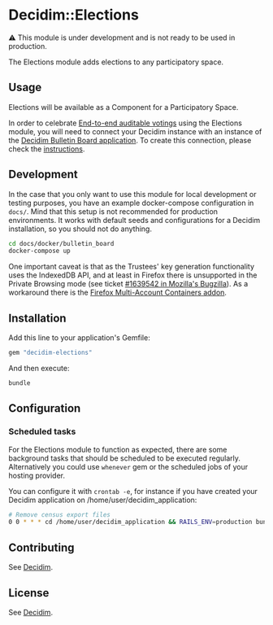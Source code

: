 # Decidim::Elections

:warning: This module is under development and is not ready to be used in production.

The Elections module adds elections to any participatory space.

## Usage

Elections will be available as a Component for a Participatory Space.

In order to celebrate [End-to-end auditable votings](https://en.wikipedia.org/wiki/End-to-end_auditable_voting_systems) using the Elections module, you will need to connect your Decidim instance with an instance of the [Decidim Bulletin Board application](https://github.com/decidim/decidim-bulletin-board/). To create this connection, please check the [instructions](https://docs.decidim.org/en/services/elections_bulletin_board/).

## Development

In the case that you only want to use this module for local development or testing purposes, you have an example docker-compose configuration in `docs/`. Mind that this setup is not recommended for production environments. It works with default seeds and configurations for a Decidim installation, so you should not do anything.

```bash
cd docs/docker/bulletin_board
docker-compose up
```

One important caveat is that as the Trustees' key generation functionality uses the IndexedDB API, and at least in Firefox there is unsupported in the Private Browsing mode (see ticket [#1639542 in Mozilla's Bugzilla](https://bugzilla.mozilla.org/show_bug.cgi?id=1639542)). As a workaround there is the [Firefox Multi-Account Containers addon](https://addons.mozilla.org/es/firefox/addon/multi-account-containers/).

## Installation

Add this line to your application's Gemfile:

```ruby
gem "decidim-elections"
```

And then execute:

```bash
bundle
```

## Configuration

### Scheduled tasks

For the Elections module to function as expected, there are some background tasks that should be scheduled to be executed regularly. Alternatively you could use `whenever` gem or the scheduled jobs of your hosting provider.

You can configure it with `crontab -e`, for instance if you have created your Decidim application on /home/user/decidim_application:

```bash
# Remove census export files
0 0 * * * cd /home/user/decidim_application && RAILS_ENV=production bundle exec rake decidim_votings_census:delete_census_access_codes_export
```

## Contributing

See [Decidim](https://github.com/decidim/decidim).

## License

See [Decidim](https://github.com/decidim/decidim).
